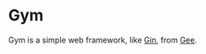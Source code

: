# Gym

Gym is a simple web framework,
like [Gin](https://github.com/gin-gonic/gin), from [Gee](https://github.com/geektutu/7days-golang/tree/master/gee-web).
